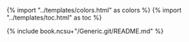 {% import "../templates/colors.html" as colors %}
{% import "../templates/toc.html" as toc %}

{% include book.ncsu+"/Generic.git/README.md" %}
